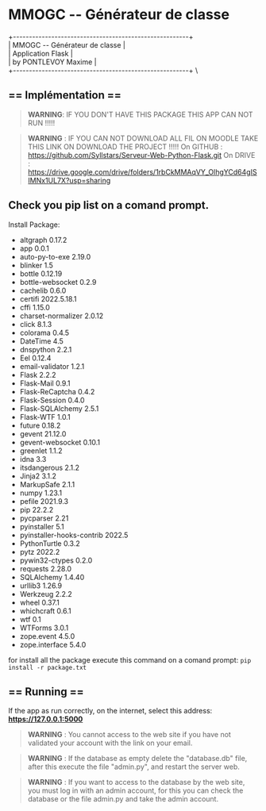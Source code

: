# MMOGC -- Générateur de classe
 
 +-------------------------------------------------------+ \
 |		 MMOGC -- Générateur de classe	         | \
 |		       Application Flask	         | \
 |	      	      by PONTLEVOY Maxime		 | \
 +-------------------------------------------------------+ \

## == Implémentation ==

> **WARNING**: IF YOU DON'T HAVE THIS PACKAGE THIS APP CAN NOT RUN !!!!!

> **WARNING** : IF YOU CAN NOT DOWNLOAD ALL FIL ON MOODLE TAKE THIS LINK ON DOWNLOAD THE PROJECT !!!!!
On GITHUB : https://github.com/Syllstars/Serveur-Web-Python-Flask.git
On DRIVE : https://drive.google.com/drive/folders/1rbCkMMAqVY_OlhgYCd64gISIMNx1UL7X?usp=sharing

## Check you pip list on a comand prompt.
Install Package:
- altgraph                  0.17.2     
- app                       0.0.1      
- auto-py-to-exe            2.19.0     
- blinker                   1.5        
- bottle                    0.12.19    
- bottle-websocket          0.2.9      
- cachelib                  0.6.0      
- certifi                   2022.5.18.1
- cffi                      1.15.0     
- charset-normalizer        2.0.12
- click                     8.1.3
- colorama                  0.4.5
- DateTime                  4.5
- dnspython                 2.2.1
- Eel                       0.12.4
- email-validator           1.2.1
- Flask                     2.2.2
- Flask-Mail                0.9.1
- Flask-ReCaptcha           0.4.2
- Flask-Session             0.4.0
- Flask-SQLAlchemy          2.5.1
- Flask-WTF                 1.0.1
- future                    0.18.2
- gevent                    21.12.0
- gevent-websocket          0.10.1
- greenlet                  1.1.2
- idna                      3.3
- itsdangerous              2.1.2
- Jinja2                    3.1.2
- MarkupSafe                2.1.1
- numpy                     1.23.1
- pefile                    2021.9.3
- pip                       22.2.2
- pycparser                 2.21
- pyinstaller               5.1
- pyinstaller-hooks-contrib 2022.5
- PythonTurtle              0.3.2
- pytz                      2022.2
- pywin32-ctypes            0.2.0
- requests                  2.28.0
- SQLAlchemy                1.4.40
- urllib3                   1.26.9
- Werkzeug                  2.2.2
- wheel                     0.37.1
- whichcraft                0.6.1
- wtf                       0.1
- WTForms                   3.0.1
- zope.event                4.5.0
- zope.interface            5.4.0 

for install all the package execute this command on a comand prompt:
`pip install -r package.txt`

## == Running ==
If the app as run correctly, on the internet, select this address:
**https://127.0.0.1:5000**

> **WARNING** : You cannot access to the web site if you have not validated your account with the link on your email.

> **WARNING** : If the database as empty delete the "database.db" file, after this execute the file "admin.py", and restart the server web.

> **WARNING** : If you want to access to the database by the web site, you must log in with an admin account, 
		  for this you can check the database or the file admin.py and take the admin account.

